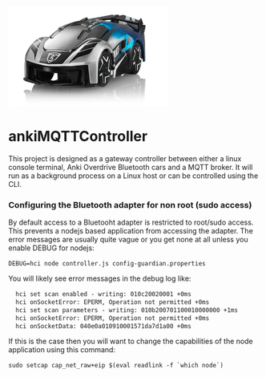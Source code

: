 ![Guardian Anki car](images/car_pics/Guardian.png)

# ankiMQTTController

This project is designed as a gateway controller between either a linux console terminal, Anki Overdrive Bluetooth cars and a MQTT broker. It will run as a background process on a Linux host or can be controlled using the CLI.

### Configuring the Bluetooth adapter for non root (sudo access)
By default access to a Bluetooht adapter is restricted to root/sudo access. This prevents a nodejs based application from accessing the adapter. The error messages are usually quite vague or you get none at all unless you enable DEBUG for nodejs:

```
DEBUG=hci node controller.js config-guardian.properties
```
You will likely see error messages in the debug log like:
```
  hci set scan enabled - writing: 010c20020001 +0ms
  hci onSocketError: EPERM, Operation not permitted +0ms
  hci set scan parameters - writing: 010b200701100010000000 +1ms
  hci onSocketError: EPERM, Operation not permitted +0ms
  hci onSocketData: 040e0a010910001571da7d1a00 +0ms
```
If this is the case then you will want to change the capabilities of the node application using this command:
```
sudo setcap cap_net_raw+eip $(eval readlink -f `which node`)
```

